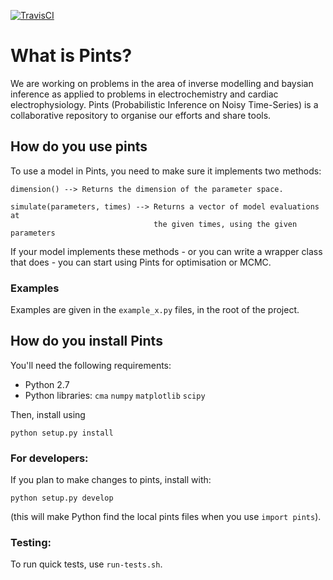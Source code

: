 [![TravisCI](https://travis-ci.org/martinjrobins/pints.svg?branch=master)](https://travis-ci.org/martinjrobins/pints)

# What is Pints?

We are working on problems in the area of inverse modelling and baysian 
inference as applied to problems in electrochemistry and cardiac 
electrophysiology.
Pints (Probabilistic Inference on Noisy Time-Series) 
is a collaborative repository to organise our efforts and share tools.

## How do you use pints

To use a model in Pints, you need to make sure it implements two methods:

```
dimension() --> Returns the dimension of the parameter space.
        
simulate(parameters, times) --> Returns a vector of model evaluations at
                                the given times, using the given parameters
```

If your model implements these methods - or you can write a wrapper
class that does - you can start using Pints for optimisation or MCMC.

### Examples

Examples are given in the `example_x.py` files, in the root of the
project.

## How do you install Pints

You'll need the following requirements:

- Python 2.7
- Python libraries: `cma` `numpy` `matplotlib` `scipy`

Then, install using 

```
python setup.py install
```

### For developers:

If you plan to make changes to pints, install with:

```
python setup.py develop
```

(this will make Python find the local pints files when you use `import pints`).

### Testing:

To run quick tests, use `run-tests.sh`.


